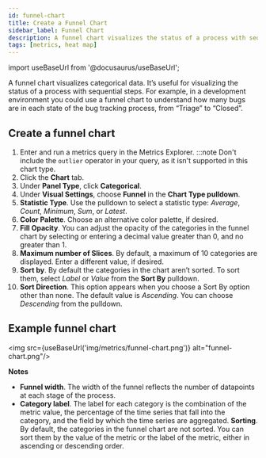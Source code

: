 ```yaml
---
id: funnel-chart
title: Create a Funnel Chart
sidebar_label: Funnel Chart
description: A funnel chart visualizes the status of a process with sequential steps.
tags: [metrics, heat map]
---
```


import useBaseUrl from '@docusaurus/useBaseUrl';

A funnel chart visualizes categorical data. It’s useful for visualizing the status of a process with sequential steps. For example, in a development environment you could use a funnel chart to understand how many bugs are in each state of the bug tracking process, from “Triage” to “Closed”.

## Create a funnel chart

1. Enter and run a metrics query in the Metrics Explorer.
   :::note
   Don't include the `outlier` operator in your query, as it isn't supported in this chart type.
1. Click the **Chart** tab.
1. Under **Panel Type**, click **Categorical**.
1. Under **Visual Settings**, choose **Funnel** in the **Chart Type pulldown**.
1. **Statistic Type**. Use the pulldown to select a statistic type: *Average*, *Count*, *Minimum*, *Sum*, or *Latest*.
1. **Color Palette**. Choose an alternative color palette, if desired.
1. **Fill Opacity**. You can adjust the opacity of the categories in the funnel chart by selecting or entering a decimal value greater than 0, and no greater than 1.
1. **Maximum number of Slices**. By default, a maximum of 10 categories are displayed. Enter a different value, if desired.
1. **Sort by**. By default the categories in the chart aren’t sorted. To sort them, select *Label* or *Value* from the **Sort By** pulldown.
1. **Sort Direction**. This option appears when you choose a Sort By option other than none. The default value is *Ascending*. You can choose *Descending* from the pulldown.

## Example funnel chart

<img src={useBaseUrl('img/metrics/funnel-chart.png')} alt="funnel-chart.png"/>

**Notes**

* **Funnel width**. The width of the funnel reflects the number of datapoints at each stage of the process.
* **Category label**. The label for each category is the combination of the metric value, the percentage of the time series that fall into the category, and the field by which the time series are aggregated.
**Sorting**. By default, the categories in the funnel chart are not sorted. You can sort them by the value of the metric or the label of the metric, either in ascending or descending order.
